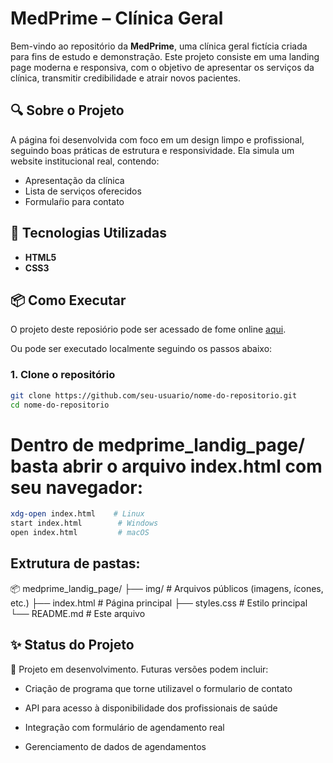# MedPrime – Clínica Geral

Bem-vindo ao repositório da **MedPrime**, uma clínica geral fictícia criada para fins de estudo e demonstração. Este projeto consiste em uma landing page moderna e responsiva, com o objetivo de apresentar os serviços da clínica, transmitir credibilidade e atrair novos pacientes.

## 🔍 Sobre o Projeto

A página foi desenvolvida com foco em um design limpo e profissional, seguindo boas práticas de estrutura e responsividade. Ela simula um website institucional real, contendo:

- Apresentação da clínica
- Lista de serviços oferecidos
- Formulaŕio para contato


## 🚀 Tecnologias Utilizadas

- **HTML5**
- **CSS3**

## 📦 Como Executar

O projeto deste reposiório pode ser acessado de fome online [aqui](https://joseh-sx.github.io/MedPrime/).

Ou pode ser executado localmente seguindo os passos abaixo:

### 1. Clone o repositório

```bash
git clone https://github.com/seu-usuario/nome-do-repositorio.git
cd nome-do-repositorio
```

# Dentro de medprime_landig_page/ basta abrir o arquivo index.html com seu navegador:
```bash
xdg-open index.html    # Linux
start index.html        # Windows
open index.html         # macOS
```

## Extrutura de pastas:

📦 medprime_landig_page/
├── img/               # Arquivos públicos (imagens, ícones, etc.)
├── index.html            # Página principal
├── styles.css            # Estilo principal
└── README.md             # Este arquivo

## ✨ Status do Projeto

📌 Projeto em desenvolvimento. Futuras versões podem incluir:

- Criação de programa que torne utilizavel o formulario de contato

- API para acesso à disponibilidade dos profissionais de saúde

- Integração com formulário de agendamento real

- Gerenciamento de dados de agendamentos
